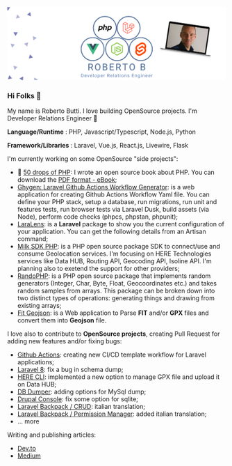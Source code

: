 
[![Roberto](https://github.com/roberto-butti/roberto-butti/raw/master/roberto-butti-php-laravel-vue-js-svelte-cover2.png)](https://github.com/roberto-butti)

### Hi Folks 👋

My name is Roberto Butti.
I love building OpenSource projects.
I'm Developer Relations Engineer 🥑

__Language/Runtime__ : PHP, Javascript/Typescript, Node.js, Python

__Framework/Libraries__ : Laravel, Vue.js, React.js, Livewire, Flask

I'm currently working on some OpenSource "side projects":
- 📖 [50 drops of PHP](https://github.com/roberto-butti/50-drops-of-php): I wrote an open source book about PHP. You can download the [PDF format - eBook](https://hifolks.gumroad.com/l/50-drops-of-php);
- [Ghygen: Laravel Github Actions Workflow Generator](https://github.com/Hi-Folks/gh-actions-yaml-generator): is a web application for creating Github Actions Workflow Yaml file. You can define your PHP stack, setup a database, run migrations, run unit and features tests, run browser tests via Laravel Dusk, build assets (via Node), perform code checks (phpcs, phpstan, phpunit); 
- [LaraLens](https://github.com/Hi-Folks/lara-lens): is a __Laravel__ package to show you the current configuration of your application. You can get the following details from an Artisan command;
- [Milk SDK PHP](https://github.com/Hi-Folks/milk-sdk-php): is a PHP open source package SDK to connect/use and consume Geolocation services. I'm focusing on HERE Technologies services like Data HUB, Routing API, Geocoding API, Isoline API. I'm planning also to exetend the support for other providers;
- [RandoPHP](https://github.com/Hi-Folks/rando-php): is a PHP open source package that implements random generators (Integer, Char, Byte, Float, Geocoordinates etc.) and takes random samples from arrays. This package can be broken down into two distinct types of operations: generating things and drawing from existing arrays;
- [Fit Geojson](https://github.com/roberto-butti/fit-geojson-vuejs): is a Web application to Parse __FIT__ and/or __GPX__ files and convert them into __Geojson__ file.

I love also to contribute to __OpenSource projects__, creating Pull Request for adding new features and/or fixing bugs:
- [Github Actions](https://github.com/actions/starter-workflows): creating new CI/CD template workflow for Laravel applications;
- [Laravel 8](https://github.com/laravel/framework): fix a bug in schema dump;
- [HERE CLI](https://github.com/heremaps/here-cli): implemented a new option to manage GPX file and upload it on Data HUB;
- [DB Dumper](https://github.com/spatie/db-dumper): adding options for MySql dump;
- [Drupal Console](https://github.com/hechoendrupal/drupal-console): fix some option for sqlite;
- [Laravel Backpack / CRUD](https://github.com/Laravel-Backpack/CRUD): italian translation;
- [Laravel Backpack / Permission Manager](https://github.com/Laravel-Backpack/PermissionManager): added italian translation;
- ... more

Writing and publishing articles:

- [Dev.to](https://dev.to/robertobutti)
- [Medium](https://medium.com/@robertodev)

<!--
**roberto-butti/roberto-butti** is a ✨ _special_ ✨ repository because its `README.md` (this file) appears on your GitHub profile.

Here are some ideas to get you started:

- 🔭 I’m currently working on ...
- 🌱 I’m currently learning ...
- 👯 I’m looking to collaborate on ...
- 🤔 I’m looking for help with ...
- 💬 Ask me about ...
- 📫 How to reach me: ...
- 😄 Pronouns: ...
- ⚡ Fun fact: ...
-->
